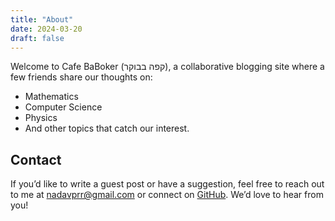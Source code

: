```yaml
---
title: "About"
date: 2024-03-20
draft: false
---
```


Welcome to Cafe BaBoker (קפה בבוקר), a collaborative blogging site where a few friends share our thoughts on:
- Mathematics
- Computer Science
- Physics
- And other topics that catch our interest.
## Contact
If you’d like to write a guest post or have a suggestion, feel free to reach out to me at [nadavprr@gmail.com](mailto:nadavprr@gmail.com) or connect on [GitHub](https://github.com/neur0nz). We’d love to hear from you!